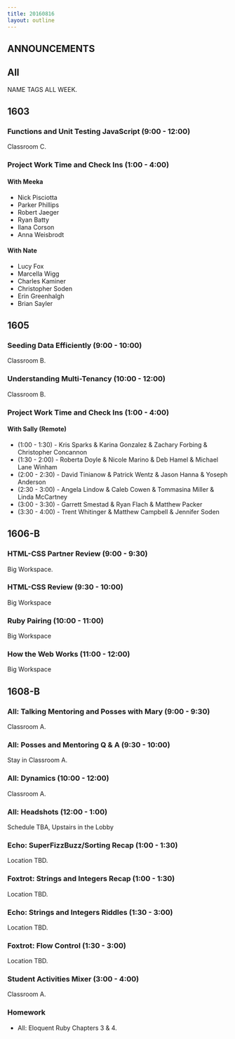 ```yaml
---
title: 20160816
layout: outline
---
```


## ANNOUNCEMENTS

## All

NAME TAGS ALL WEEK.


## 1603

### Functions and Unit Testing JavaScript (9:00 - 12:00)

Classroom C.

### Project Work Time and Check Ins (1:00 - 4:00)

#### With Meeka

- Nick Pisciotta
- Parker Phillips
- Robert Jaeger
- Ryan Batty
- Ilana Corson
- Anna Weisbrodt

#### With Nate

- Lucy Fox
- Marcella Wigg
- Charles Kaminer
- Christopher Soden
- Erin Greenhalgh
- Brian Sayler


## 1605

### Seeding Data Efficiently (9:00 - 10:00)

Classroom B.

### Understanding Multi-Tenancy (10:00 - 12:00)

Classroom B.

### Project Work Time and Check Ins (1:00 - 4:00)

#### With Sally (Remote)

* (1:00 - 1:30) - Kris Sparks & Karina Gonzalez & Zachary Forbing & Christopher Concannon
* (1:30 - 2:00) - Roberta Doyle & Nicole Marino & Deb Hamel & Michael Lane Winham
* (2:00 - 2:30) - David Tinianow & Patrick Wentz & Jason Hanna & Yoseph Anderson
* (2:30 - 3:00) - Angela Lindow & Caleb Cowen & Tommasina Miller & Linda McCartney
* (3:00 - 3:30) - Garrett Smestad & Ryan Flach & Matthew Packer
* (3:30 - 4:00) - Trent Whitinger & Matthew Campbell & Jennifer Soden

## 1606-B

### HTML-CSS Partner Review (9:00 - 9:30)

Big Workspace.

### HTML-CSS Review (9:30 - 10:00)

Big Workspace

### Ruby Pairing (10:00 - 11:00)

Big Workspace

### How the Web Works (11:00 - 12:00)

Big Workspace


## 1608-B

### All: Talking Mentoring and Posses with Mary (9:00 - 9:30)

Classroom A.

### All: Posses and Mentoring Q & A (9:30 - 10:00)

Stay in Classroom A.

### All: Dynamics (10:00 - 12:00)

Classroom A.

### All: Headshots (12:00 - 1:00)

Schedule TBA, Upstairs in the Lobby

### Echo:  SuperFizzBuzz/Sorting Recap (1:00 - 1:30)

Location TBD.

### Foxtrot: Strings and Integers Recap (1:00 - 1:30)

Location TBD.

### Echo: Strings and Integers Riddles (1:30 - 3:00)

Location TBD.

### Foxtrot: Flow Control (1:30 - 3:00)

Location TBD.

### Student Activities Mixer (3:00 - 4:00)

Classroom A.

### Homework

* All:  Eloquent Ruby Chapters 3 & 4.
